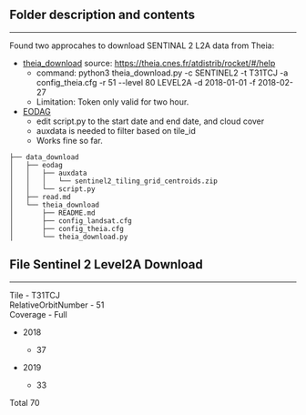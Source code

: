 ## Folder description and contents  
---
Found two approcahes to download SENTINAL 2 L2A data from Theia:
- [theia_download](https://github.com/olivierhagolle/theia_download) source: https://theia.cnes.fr/atdistrib/rocket/#/help
    - command: python3 theia_download.py -c SENTINEL2 -t T31TCJ -a config_theia.cfg -r 51 --level 80 LEVEL2A -d 2018-01-01 -f 2018-02-27
    - Limitation: Token only valid for two hour.
- [EODAG](https://github.com/CS-SI/eodag)
    - edit script.py to the start date and end date, and cloud cover
    - auxdata is needed to filter based on tile_id
    - Works fine so far.

```
├── data_download
│   ├── eodag
│   │   ├── auxdata
│   │   │   └── sentinel2_tiling_grid_centroids.zip
│   │   └── script.py
│   ├── read.md
│   └── theia_download
│       ├── README.md
│       ├── config_landsat.cfg
│       ├── config_theia.cfg
│       └── theia_download.py
```

## File Sentinel 2 Level2A Download
---
Tile - T31TCJ  
RelativeOrbitNumber - 51  
Coverage - Full   
- 2018
    - 37

- 2019
    - 33

Total 70
